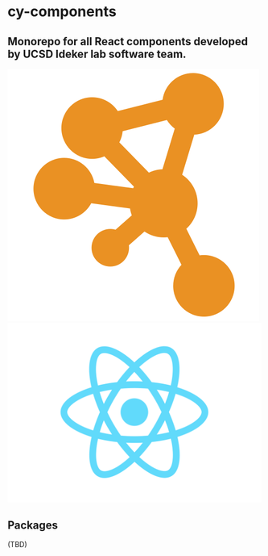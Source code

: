 # cy-components

## Monorepo for all React components developed by UCSD Ideker lab software team.

![](docs/images/cytoscape-logo-orange.svg)
![](docs/images/react-logo.svg)



## Packages

(TBD)
